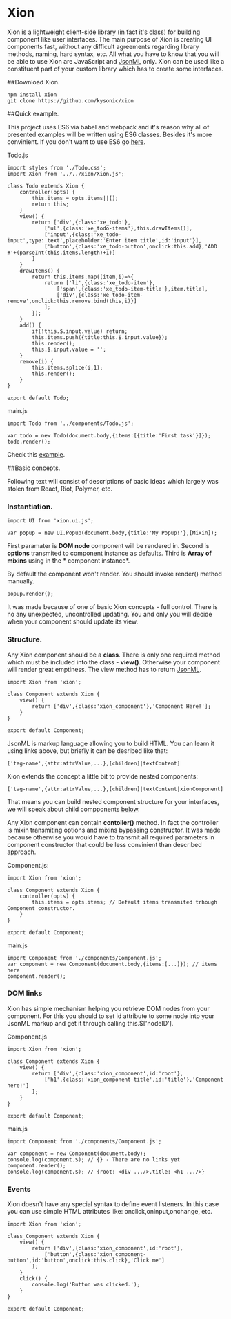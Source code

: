 # Xion

Xion is a lightweight client-side library (in fact it's class) for building component like user interfaces. The main purpose of Xion is creating UI components fast, without any difficult agreements regarding library methods, naming, hard syntax, etc. All what you have to know that you will be able to use Xion are JavaScript and [JsonML](http://www.jsonml.org/) only. Xion can be used like a constituent part of your custom library which has to create some interfaces. 

##Download Xion.

```
npm install xion
git clone https://github.com/kysonic/xion
```

##Quick example.

This project uses ES6 via babel and webpack and it's reason why all of presented examples will be written using ES6 classes. Besides it's more convinient. If you don't want to use ES6 go [here](#here).

Todo.js 

```
import styles from './Todo.css';
import Xion from '../../xion/Xion.js';

class Todo extends Xion {
    controller(opts) {
        this.items = opts.items||[];
        return this;
    }
    view() {
        return ['div',{class:'xe_todo'},
            ['ul',{class:'xe_todo-items'},this.drawItems()],
            ['input',{class:'xe_todo-input',type:'text',placeholder:'Enter item title',id:'input'}],
            ['button',{class:'xe_todo-button',onclick:this.add},'ADD #'+(parseInt(this.items.length)+1)]
        ]
    }
    drawItems() {
        return this.items.map((item,i)=>{
            return ['li',{class:'xe_todo-item'},
                ['span',{class:'xe_todo-item-title'},item.title],
                ['div',{class:'xe_todo-item-remove',onclick:this.remove.bind(this,i)}]
            ];
        });
    }
    add() {
        if(!this.$.input.value) return;
        this.items.push({title:this.$.input.value});
        this.render();
        this.$.input.value = '';
    }
    remove(i) {
        this.items.splice(i,1);
        this.render();
    }
}

export default Todo;
```

main.js 

```
import Todo from '../components/Todo.js';

var todo = new Todo(document.body,{items:[{title:'First task'}]});
todo.render(); 

```

Check this [example](https://github.com/kysonic/xion/tree/master/src/example/Todo). 

##Basic concepts.

Following text will consist of descriptions of basic ideas which largely was stolen from React, Riot, Polymer, etc. 

### Instantiation.

```
import UI from 'xion.ui.js'; 

var popup = new UI.Popup(document.body,{title:'My Popup!'},[Mixin]);
```
First paramater is **DOM node** component will be rendered in. Second is **options** transmited to component instance as defaults. Third is **Array of mixins** using in the * component instance*.

By default the component won't render. You should invoke render() method manually. 

```
popup.render(); 
```
It was made because of one of basic Xion concepts - full control. There is no any unexpected, uncontrolled updating. You and only you will decide when your component should update its view. 

### Structure. 

Any Xion component should be a **class**. There is only one required method which must be included into the class - **view()**. Otherwise your component will render great emptiness. The view method has to return [JsonML](http://www.jsonml.org/). 

```
import Xion from 'xion';

class Component extends Xion {
    view() {
        return ['div',{class:'xion_component'},'Component Here!'];
    }
}

export default Component;
```

JsonML is markup language allowing you to build HTML. You can learn it using links above, but briefly it can be desribed like that: 

```
['tag-name',{attr:attrValue,...},[children]|textContent]
```

Xion extends the concept a little bit to provide nested components: 

```
['tag-name',{attr:attrValue,...},[children]|textContent|xionComponent]
```

That means you can build nested component structure for your interfaces, we will speak about child compponents [below](#children).

Any Xion component can contain **contoller()** method. In fact the controller is mixin transmiting options and mixins bypassing constructor. It was made because otherwise you would have to transmit all required parameters in component constructor that could be less convinient than described approach.

Component.js: 

```
import Xion from 'xion';

class Component extends Xion {
    controller(opts) {
        this.items = opts.items; // Default items transmited trhough Component constructor. 
    }
}

export default Component;
```

main.js 

```
import Component from './components/Component.js';
var component = new Component(document.body,{items:[...]}); // items here
component.render(); 
```

### DOM links 

Xion has simple mechanism helping you retrieve DOM nodes from your component. For this you should to set id attribute to some node into your JsonML markup and get it through calling this.$['nodeID'].

Component.js 

```
import Xion from 'xion';

class Component extends Xion {
    view() {
        return ['div',{class:'xion_component',id:'root'},
            ['h1',{class:'xion_component-title',id:'title'},'Component here!']
        ];
    }
}

export default Component;
```

main.js 

```
import Component from './components/Component.js';

var component = new Component(document.body);
console.log(component.$); // {} - There are no links yet
component.render(); 
console.log(component.$); // {root: <div .../>,title: <h1 .../>}
```

### Events

Xion doesn't have any special syntax to define event listeners. In this case you can use simple HTML attributes like: onclick,oninput,onchange, etc. 

```
import Xion from 'xion';

class Component extends Xion {
    view() {
        return ['div',{class:'xion_component',id:'root'},
            ['button',{class:'xion_component-button',id:'button',onclick:this.click},'Click me']
        ];
    }
    click() {
        console.log('Button was clicked.');
    }
}

export default Component;
```









